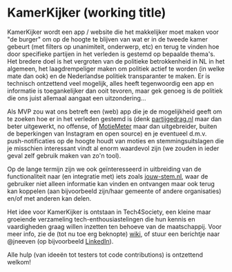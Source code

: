 # KamerKijker (working title)
KamerKijker wordt een app / website die het makkelijker moet maken voor "de burger" om op de hoogte te blijven van wat er in de tweede kamer gebeurt (met filters op unanimiteit, onderwerp, etc) en terug te vinden hoe door specifieke partijen in het verleden is gestemd op bepaalde thema's.
Het bredere doel is het vergroten van de politieke betrokkenheid in NL in het algemeen, het laagdrempeliger maken om politiek actief te worden (in welke mate dan ook) en de Nederlandse politiek transparanter te maken.
Er is technisch ontzettend veel mogelijk, alles heeft tegenwoordig een app en informatie is toegankelijker dan ooit tevoren, maar gek genoeg is de politiek die ons juist allemaal aangaat een uitzondering...

Als MVP zou wat ons betreft een (web) app die je de mogelijkheid geeft om te zoeken hoe er in het verleden gestemd is (denk [partijgedrag.nl](https://partijgedrag.nl/) maar dan beter uitgewerkt, no offense, of [MotieMeter](https://www.instagram.com/motiemeter/?hl=en) maar dan uitgebreider, buiten de beperkingen van Instagram en open source) en je eventueel d.m.v. push-notificaties op de hoogte houdt van moties en stemmingsuitslagen die je misschien interessant vindt al enorm waardevol zijn (we zouden in ieder geval zelf gebruik maken van zo'n tool).

Op de lange termijn zijn we ook geïnteresseerd in uitbreiding van de functionaliteit naar (en integratie met) iets zoals [jouw-stem.nl](jouw-stem.nl), waar de gebruiker niet alleen informatie kan vinden en ontvangen maar ook terug kan koppelen (aan bijvoorbeeld zijn/haar gemeente of andere organisaties) en/of met anderen kan delen.

Het idee voor KamerKijker is ontstaan in Tech4Society, een kleine maar groeiende verzameling tech-enthousiastelingen die hun kennis en vaardigheden graag willen inzetten ten behoeve van de maatschappij. Voor meer info, zie de (tot nu toe erg beknopte) [wiki](https://r2.miraheze.org/wiki/Tech4Society_(NL)), of stuur een berichtje naar @jneeven (op bijvoorbeeld [LinkedIn](https://www.linkedin.com/in/jelmer-neeven/)).

Alle hulp (van ideeën tot testers tot code contributions) is ontzettend welkom!
